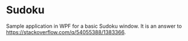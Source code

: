 # Sudoku

Sample application in WPF for a basic Sudoku window.
It is an answer to https://stackoverflow.com/q/54055388/1383366.
